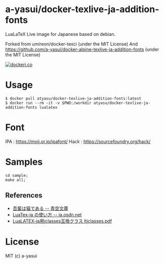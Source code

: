 # a-yasui/docker-texlive-ja-addition-fonts

LuaLaTeX Live image for Japanese based on debian.

Forked from umireon/docker-texci (under the MIT License) And https://github.com/a-yasui/docker-alpine-texlive-ja-addition-fonts (under the MIT License)

[![dockeri.co](https://dockeri.co/image/atyasu/docker-texlive-ja-addition-fonts)](https://hub.docker.com/r/atyasu/docker-texlive-ja-addition-fonts)

# Usage

```shell
$ docker pull atyasu/docker-texlive-ja-addition-fonts:latest
$ docker run --rm -it -v $PWD:/workdir atyasu/docker-texlive-ja-addition-fonts lualatex
```

# Font

IPA : https://moji.or.jp/ipafont/
Hack : https://sourcefoundry.org/hack/

# Samples

```
cd sample;
make all;
```

## References

- [吾輩は猫である -- 青空文庫](https://www.aozora.gr.jp/cards/000148/files/789_14547.html)
- [LuaTex-ja の使い方 -- ja.osdn.net](https://ja.osdn.net/projects/luatex-ja/wiki/LuaTeX-ja%E3%81%AE%E4%BD%BF%E3%81%84%E6%96%B9)
- [LuaLATEX-ja用jclasses互換クラス ltjclasses.pdf](http://mirrors.ibiblio.org/CTAN/macros/luatex/generic/luatexja/doc/ltjclasses.pdf)

# License

MIT (c) a-yasui
